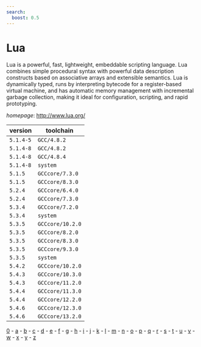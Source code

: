 ```yaml
---
search:
  boost: 0.5
---
```

# Lua

Lua is a powerful, fast, lightweight, embeddable scripting language.  Lua combines simple procedural syntax with powerful data description constructs based  on associative arrays and extensible semantics. Lua is dynamically typed,  runs by interpreting bytecode for a register-based virtual machine,  and has automatic memory management with incremental garbage collection,  making it ideal for configuration, scripting, and rapid prototyping.

*homepage*: <http://www.lua.org/>

version | toolchain
--------|----------
``5.1.4-5`` | ``GCC/4.8.2``
``5.1.4-8`` | ``GCC/4.8.2``
``5.1.4-8`` | ``GCC/4.8.4``
``5.1.4-8`` | ``system``
``5.1.5`` | ``GCCcore/7.3.0``
``5.1.5`` | ``GCCcore/8.3.0``
``5.2.4`` | ``GCCcore/6.4.0``
``5.2.4`` | ``GCCcore/7.3.0``
``5.3.4`` | ``GCCcore/7.2.0``
``5.3.4`` | ``system``
``5.3.5`` | ``GCCcore/10.2.0``
``5.3.5`` | ``GCCcore/8.2.0``
``5.3.5`` | ``GCCcore/8.3.0``
``5.3.5`` | ``GCCcore/9.3.0``
``5.3.5`` | ``system``
``5.4.2`` | ``GCCcore/10.2.0``
``5.4.3`` | ``GCCcore/10.3.0``
``5.4.3`` | ``GCCcore/11.2.0``
``5.4.4`` | ``GCCcore/11.3.0``
``5.4.4`` | ``GCCcore/12.2.0``
``5.4.6`` | ``GCCcore/12.3.0``
``5.4.6`` | ``GCCcore/13.2.0``

[0](../0/index.md) - [a](../a/index.md) - [b](../b/index.md) - [c](../c/index.md) - [d](../d/index.md) - [e](../e/index.md) - [f](../f/index.md) - [g](../g/index.md) - [h](../h/index.md) - [i](../i/index.md) - [j](../j/index.md) - [k](../k/index.md) - [l](../l/index.md) - [m](../m/index.md) - [n](../n/index.md) - [o](../o/index.md) - [p](../p/index.md) - [q](../q/index.md) - [r](../r/index.md) - [s](../s/index.md) - [t](../t/index.md) - [u](../u/index.md) - [v](../v/index.md) - [w](../w/index.md) - [x](../x/index.md) - [y](../y/index.md) - [z](../z/index.md)

